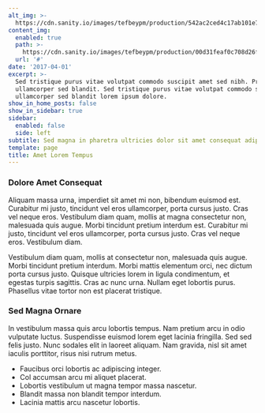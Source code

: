 ```yaml
---
alt_img: >-
  https://cdn.sanity.io/images/tefbeypm/production/542ac2ced4c17ab101e7bfe987b0df646e2947f4-800x500.jpg
content_img:
  enabled: true
  path: >-
    https://cdn.sanity.io/images/tefbeypm/production/00d31feaf0c708d26f5bb7a2921b0374b503f8dc-1248x600.jpg
  url: '#'
date: '2017-04-01'
excerpt: >-
  Sed tristique purus vitae volutpat commodo suscipit amet sed nibh. Proin a
  ullamcorper sed blandit. Sed tristique purus vitae volutpat commodo suscipit
  ullamcorper sed blandit lorem ipsum dolore.
show_in_home_posts: false
show_in_sidebar: true
sidebar:
  enabled: false
  side: left
subtitle: Sed magna in pharetra ultricies dolor sit amet consequat adipiscing lorem.
template: page
title: Amet Lorem Tempus
---
```


### Dolore Amet Consequat

Aliquam massa urna, imperdiet sit amet mi non, bibendum euismod est. Curabitur mi justo, tincidunt vel eros ullamcorper, porta cursus justo. Cras vel neque eros. Vestibulum diam quam, mollis at magna consectetur non, malesuada quis augue. Morbi tincidunt pretium interdum est. Curabitur mi justo, tincidunt vel eros ullamcorper, porta cursus justo. Cras vel neque eros. Vestibulum diam.

Vestibulum diam quam, mollis at consectetur non, malesuada quis augue. Morbi tincidunt pretium interdum. Morbi mattis elementum orci, nec dictum porta cursus justo. Quisque ultricies lorem in ligula condimentum, et egestas turpis sagittis. Cras ac nunc urna. Nullam eget lobortis purus. Phasellus vitae tortor non est placerat tristique.

### Sed Magna Ornare

In vestibulum massa quis arcu lobortis tempus. Nam pretium arcu in odio vulputate luctus. Suspendisse euismod lorem eget lacinia fringilla. Sed sed felis justo. Nunc sodales elit in laoreet aliquam. Nam gravida, nisl sit amet iaculis porttitor, risus nisi rutrum metus.

* Faucibus orci lobortis ac adipiscing integer.
* Col accumsan arcu mi aliquet placerat.
* Lobortis vestibulum ut magna tempor massa nascetur.
* Blandit massa non blandit tempor interdum.
* Lacinia mattis arcu nascetur lobortis.